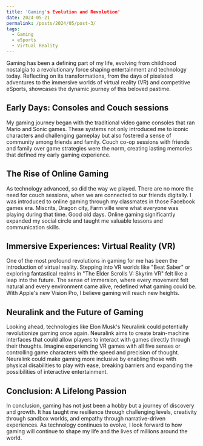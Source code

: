 ```yaml
---
title: 'Gaming's Evolution and Revolution'
date: 2024-05-21
permalink: /posts/2024/05/post-3/
tags:
  - Gaming
  - eSports
  - Virtual Reality
---
```


Gaming has been a defining part of my life, evolving from childhood nostalgia to a revolutionary force shaping entertainment and technology today. Reflecting on its transformations, from the days of pixelated adventures to the immersive worlds of virtual reality (VR) and competitive eSports, showcases the dynamic journey of this beloved pastime. 

Early Days: Consoles and Couch sessions
------
My gaming journey began with the traditional video game consoles that ran Mario and Sonic games. These systems not only introduced me to iconic characters and challenging gameplay but also fostered a sense of community among friends and family. Couch co-op sessions with friends and family over game strategies were the norm, creating lasting memories that defined my early gaming experience.

The Rise of Online Gaming
------
As technology advanced, so did the way we played. There are no more the need for couch sessions, when we are connected to our friends digitally. I was introduced to online gaming through my classmates in those Facebook games era. Miscrits, Dragon city, Farm ville were what everyone was playing during that time. Good old days. Online gaming significantly expanded my social circle and taught me valuable lessons and communication skills.

Immersive Experiences: Virtual Reality (VR)
--------
One of the most profound revolutions in gaming for me has been the introduction of virtual reality. Stepping into VR worlds like "Beat Saber" or exploring fantastical realms in "The Elder Scrolls V: Skyrim VR" felt like a leap into the future. The sense of immersion, where every movement felt natural and every environment came alive, redefined what gaming could be. With Apple's new Vision Pro, I believe gaming will reach new heights.

Neuralink and the Future of Gaming
-----
Looking ahead, technologies like Elon Musk's Neuralink could potentially revolutionize gaming once again. Neuralink aims to create brain-machine interfaces that could allow players to interact with games directly through their thoughts. Imagine experiencing VR games with all five senses or controlling game characters with the speed and precision of thought. Neuralink could make gaming more inclusive by enabling those with physical disabilities to play with ease, breaking barriers and expanding the possibilities of interactive entertainment.

Conclusion: A Lifelong Passion
-----
In conclusion, gaming has not just been a hobby but a journey of discovery and growth. It has taught me resilience through challenging levels, creativity through sandbox worlds, and empathy through narrative-driven experiences. As technology continues to evolve, I look forward to how gaming will continue to shape my life and the lives of millions around the world.

